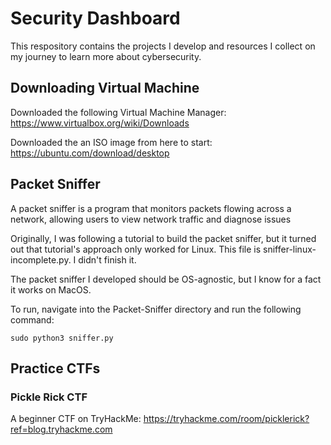 # Security Dashboard
This respository contains the projects I develop and resources I collect on my journey to learn more about cybersecurity. 

## Downloading Virtual Machine 

Downloaded the following Virtual Machine Manager: https://www.virtualbox.org/wiki/Downloads 

Downloaded the an ISO image from here to start: https://ubuntu.com/download/desktop 

## Packet Sniffer

A packet sniffer is a program that monitors packets flowing across a network, allowing users to view network traffic and diagnose issues

Originally, I was following a tutorial to build the packet sniffer, but it turned out that tutorial's approach only worked for Linux. This file is sniffer-linux-incomplete.py. I didn't finish it. 

The packet sniffer I developed should be OS-agnostic, but I know for a fact it works on MacOS. 

To run, navigate into the Packet-Sniffer directory and run the following command: 

```console
sudo python3 sniffer.py
```

## Practice CTFs

### Pickle Rick CTF

A beginner CTF on TryHackMe: https://tryhackme.com/room/picklerick?ref=blog.tryhackme.com 